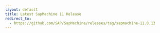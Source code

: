 ```yaml
---
layout: default
title: Latest SapMachine 11 Release
redirect_to:
  - https://github.com/SAP/SapMachine/releases/tag/sapmachine-11.0.13
---
```

